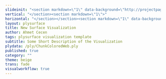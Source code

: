 ```yaml
---
slideinit: "<section markdown=\"1\" data-background=\"http://projectpages.github.io/project-pages/img/slidebackground.png\"><section markdown=\"1\">"
vertical: "</section><section markdown=\"1\">"
horizontal: "</section></section><section markdown=\"1\" data-background=\"http://projectpages.github.io/project-pages/img/slidebackground.png\"><section markdown=\"1\">"
layout: plysurface
title: New Surface Visualization
author: Ahmet Cecen
tags: plysurface visualization template
subtitle: Some Short Description of the Visualization
plydata: /ply/ChunkColoredWeb.ply
published: true
category: ""
theme: beige
trans: fade
visualworkflow: true
---
```



